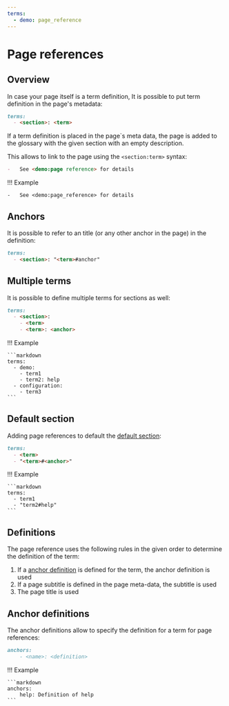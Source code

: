 ```yaml
---
terms:
  - demo: page_reference
---
```


# Page references

## Overview

In case your page itself is a term definition,
It is possible to put term definition in the page's metadata:

``` markdown
terms:
  - <section>: <term>
```

If a term definition is placed in the page`s meta data, the
page is added to the glossary with the given section with an empty
description.

This allows to link to the page using the `<section:term>` syntax:

``` markdown
-   See <demo:page reference> for details
```

!!! Example

    -   See <demo:page_reference> for details

## Anchors

It is possible to refer to an title (or any other anchor in the page)
in the definition:

``` markdown
terms:
  - <section>: "<term>#anchor"
```

## Multiple terms

It is possible to define multiple terms for sections as well:

```markdown
terms:
  - <section>:
    - <term>
    - <term>: <anchor>
```

!!! Example

    ```markdown
    terms:
      - demo:
        - term1
        - term2: help
      - configuration:
        - term3
    ```

## Default section

Adding page references to default the [default section](default.md):

```markdown
terms:
  - <term>
  - "<term>#<anchor>"
```

!!! Example

    ```markdown
    terms:
      - term1
      - "term2#help"
    ```

## Definitions

The page reference uses the following rules in the given order to
determine the definition of the term:

1.   If a [anchor definition](#anchor-definitions) is defined
     for the term, the anchor definition is used
2.   If a page subtitle is defined in the page meta-data, the subtitle is used
3.   The page title is used

## Anchor definitions

The anchor definitions allow to specify the definition for a term
for page references:

```markdown
anchors:
    - <name>: <definition>
```

!!! Example

    ```markdown
    anchors:
        help: Definition of help
    ```

